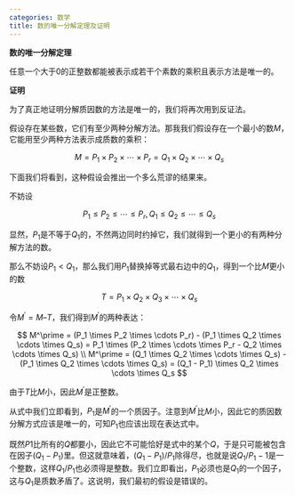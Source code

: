```yaml
---
categories: 数学
title: 数的唯一分解定理及证明
---
```


**数的唯一分解定理**

任意一个大于0的正整数都能被表示成若干个素数的乘积且表示方法是唯一的。

**证明**

为了真正地证明分解质因数的方法是唯一的，我们将再次用到反证法。

假设存在某些数，它们有至少两种分解方法。那我我们假设存在一个最小的数$M$，它能用至少两种方法表示成质数的乘积：


$$
M = P_1 \times P_2 \times \cdots \times P_r = Q_1 \times Q_2 \times \cdots \times Q_s
$$


下面我们将看到，这种假设会推出一个多么荒谬的结果来。

不妨设


$$
P_1 \le P_2 \le \cdots \le P_r,Q_1 \le Q_2 \le \cdots \le Q_s
$$


显然，$P_1$是不等于$Q_1$的，不然两边同时约掉它，我们就得到一个更小的有两种分解方法的数。

那么不妨设$P_1 < Q_1$，那么我们用$P_1$替换掉等式最右边中的$Q_1$，得到一个比$M$更小的数


$$
T = P_1 \times Q_2 \times Q_3 \times \cdots \times Q_s
$$


令$M^\prime = M – T$，我们得到$M^\prime$的两种表达：


$$
M^\prime = (P_1 \times P_2 \times \cdots P_r) - (P_1 \times Q_2 \times \cdots \times Q_s) = P_1 \times (P_2 \times \cdots \times P_r - Q_2 \times \cdots \times Q_s) \\
M^\prime = (Q_1 \times Q_2 \times \cdots \times Q_s) - (P_1 \times Q_2 \times \cdots \times Q_s) = (Q_1 - P_1) \times Q_2 \times \cdots \times Q_s
$$


由于$T$比$M$小，因此$M^\prime$是正整数。

从式中我们立即看到，$P_1$是$M^\prime$的一个质因子。注意到$M^\prime$比$M$小，因此它的质因数分解方式应该是唯一的，可知$P_1$也应该出现在表达式中。

既然$P1$比所有的$Q$都要小，因此它不可能恰好是式中的某个$Q$，于是只可能被包含在因子$(Q_1-P_1)$里。但这就意味着，$(Q_1-P_1)/P_1$除得尽，也就是说$Q_1/P_1-1$是一个整数，这样$Q_1/P_1$也必须得是整数。我们立即看出，$P_1$必须也是$Q_1$的一个因子，这与$Q_1$是质数矛盾了。这说明，我们最初的假设是错误的。